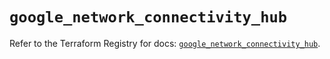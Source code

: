 # `google_network_connectivity_hub`

Refer to the Terraform Registry for docs: [`google_network_connectivity_hub`](https://registry.terraform.io/providers/hashicorp/google/6.35.0/docs/resources/network_connectivity_hub).
